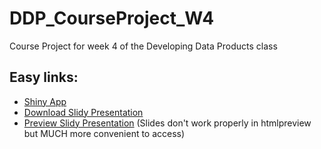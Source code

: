 # DDP_CourseProject_W4
Course Project for week 4 of the Developing Data Products class

## Easy links:
- [Shiny App](https://deadly-bagel.shinyapps.io/PopulationCalculator/)
- [Download Slidy Presentation](https://github.com/Techie-Fox/DDP_CourseProject_W4/raw/main/presentation.html)
- [Preview Slidy Presentation](https://htmlpreview.github.io/?https://github.com/Techie-Fox/DDP_CourseProject_W4/blob/main/presentation.html) (Slides don't work properly in htmlpreview but MUCH more convenient to access)
